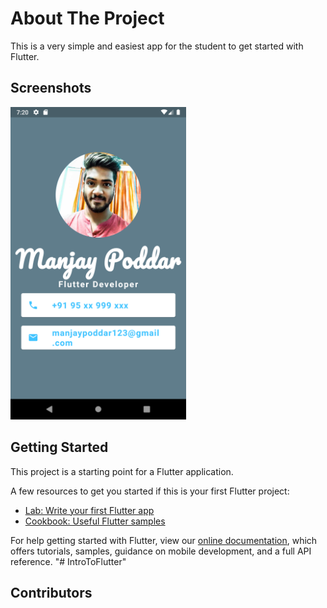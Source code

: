 # About The Project

This is a very simple and easiest app for the student to get started with Flutter.

## Screenshots

<img src="flutter_01.png" height="500em" />

## Getting Started

This project is a starting point for a Flutter application.

A few resources to get you started if this is your first Flutter project:

- [Lab: Write your first Flutter app](https://flutter.dev/docs/get-started/codelab)
- [Cookbook: Useful Flutter samples](https://flutter.dev/docs/cookbook)

For help getting started with Flutter, view our
[online documentation](https://flutter.dev/docs), which offers tutorials,
samples, guidance on mobile development, and a full API reference.
"# IntroToFlutter" 


## Contributors 




<a href = "#">
  <img src = "https://contrib.rocks/image?repo = manjay007/IntroToFlutter/>
</a>